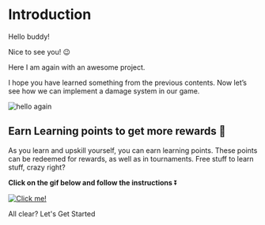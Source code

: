# Introduction

Hello buddy!

Nice to see you! 😉

Here I am again with an awesome project.

I hope you have learned something from the previous contents. Now let’s see how we can implement a damage system in our game.

![hello again](https://media.giphy.com/media/JUebFeFo7jGTdZ56bO/giphy.gif)

## Earn Learning points to get more rewards 🎁

As you learn and upskill yourself, you can earn learning points. These points can be redeemed for rewards, as well as in tournaments. Free stuff to learn stuff, crazy right?

**Click on the gif below and follow the instructions** ⏬

[![Click me!](https://media.giphy.com/media/zz1v8vjwQwTja/giphy.gif)](https://academy.outscal.com/welcome/build-in-public/assignments)

All clear? Let's Get Started

